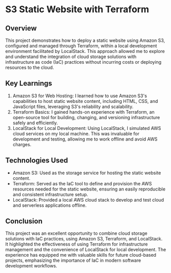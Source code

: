 # S3 Static Website with Terraform

## Overview

This project demonstrates how to deploy a static website using Amazon S3, configured and managed through Terraform, within a local development environment facilitated by LocalStack. This approach allowed me to explore and understand the integration of cloud storage solutions with infrastructure as code (IaC) practices without incurring costs or deploying resources to the cloud.

## Key Learnings

1. Amazon S3 for Web Hosting: I learned how to use Amazon S3's capabilities to host static website content, including HTML, CSS, and JavaScript files, leveraging S3's reliability and scalability.
2. Terraform Basics: I gained hands-on experience with Terraform, an open-source tool for building, changing, and versioning infrastructure safely and efficiently.
3. LocalStack for Local Development: Using LocalStack, I simulated AWS cloud services on my local machine. This was invaluable for development and testing, allowing me to work offline and avoid AWS charges.

## Technologies Used
- Amazon S3: Used as the storage service for hosting the static website content.
- Terraform: Served as the IaC tool to define and provision the AWS resources needed for the static website, ensuring an easily reproducible and consistent infrastructure setup.
- LocalStack: Provided a local AWS cloud stack to develop and test cloud and serverless applications offline.

## Conclusion
This project was an excellent opportunity to combine cloud storage solutions with IaC practices, using Amazon S3, Terraform, and LocalStack. It highlighted the effectiveness of using Terraform for infrastructure management and the convenience of LocalStack for local development. The experience has equipped me with valuable skills for future cloud-based projects, emphasizing the importance of IaC in modern software development workflows.
